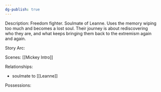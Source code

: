 ```yaml
---
dg-publish: true
---
```

Description:
Freedom fighter. Soulmate of Leanne. Uses the memory wiping too much and becomes a lost soul. Their journey is about rediscovering who they are, and what keeps bringing them back to the extremism again and again.

Story Arc:

Scenes:
[[Mickey Intro]]

Relationships:
- soulmate to [[Leanne]]

Possessions: